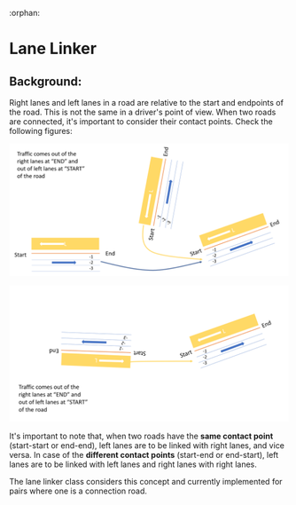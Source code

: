 :orphan:
# Lane Linker

## Background:

Right lanes and left lanes in a road are relative to the start and endpoints of the road. This is not the same in a driver's point of view. When two roads are connected, it's important to consider their contact points. Check the following figures:

![](images/linking-lanes-cp.PNG)


![](images/linking-lanes-cp2.PNG)

It's important to note that, when two roads have the **same contact point** (start-start or end-end), left lanes are to be linked with right lanes, and vice versa. In case of the **different contact points** (start-end or end-start), left lanes are to be linked with left lanes and right lanes with right lanes.

The lane linker class considers this concept and currently implemented for pairs where one is a connection road.
